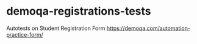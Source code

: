 # demoqa-registrations-tests
Autotests on Student Registration Form https://demoqa.com/automation-practice-form/
